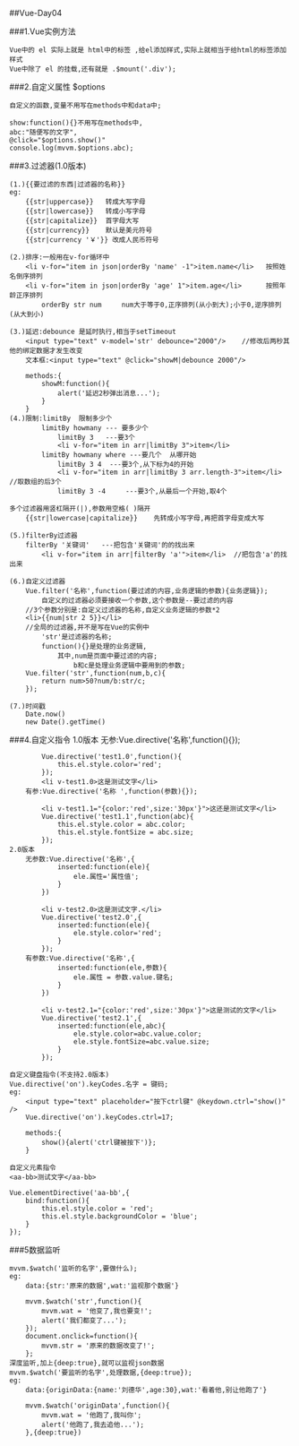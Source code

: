 ##Vue-Day04

###1.Vue实例方法

	Vue中的 el 实际上就是 html中的标签 ,给el添加样式,实际上就相当于给html的标签添加样式
	Vue中除了 el 的挂载,还有就是 .$mount('.div');
	
###2.自定义属性 $options

	自定义的函数,变量不用写在methods中和data中;
	
	show:function(){}不用写在methods中,
	abc:"随便写的文字",
	@click="$options.show()"
	console.log(mvvm.$options.abc);

###3.过滤器(1.0版本)

	(1.){{要过滤的东西|过滤器的名称}}
	eg:
		{{str|uppercase}}	转成大写字母
		{{str|lowercase}}	转成小写字母
		{{str|capitalize}}	首字母大写
		{{str|currency}}	默认是美元符号
		{{str|currency '￥'}} 改成人民币符号
	
	(2.)排序:一般用在v-for循环中
		<li v-for="item in json|orderBy 'name' -1">item.name</li>	按照姓名倒序排列
		<li v-for="item in json|orderBy 'age' 1">item.age</li>		按照年龄正序排列
			orderBy str num		num大于等于0,正序排列(从小到大);小于0,逆序排列(从大到小)
	
	(3.)延迟:debounce 是延时执行,相当于setTimeout
		<input type="text" v-model='str' debounce="2000"/>	  //修改后两秒其他的绑定数据才发生改变
		文本框:<input type="text" @click="showM|debounce 2000"/>
		
		methods:{
			showM:function(){
				alert('延迟2秒弹出消息...');
			}
		}
	(4.)限制:limitBy	限制多少个
			limitBy howmany	---	要多少个
				limitBy 3	---要3个
				<li v-for="item in arr|limitBy 3">item</li>
			limitBy howmany where ---要几个  从哪开始
				limitBy 3 4	 ---要3个,从下标为4的开始
				<li v-for="item in arr|limitBy 3 arr.length-3">item</li>	//取数组的后3个
				limitBy 3 -4	 ---要3个,从最后一个开始,取4个
	
	多个过滤器用竖杠隔开(|),参数用空格( )隔开
		{{str|lowercase|capitalize}}	先转成小写字母,再把首字母变成大写

	(5.)filterBy过滤器
		filterBy '关键词'	 ---把包含'关键词'的的找出来
			<li v-for="item in arr|filterBy 'a'">item</li>	//把包含'a'的找出来

	(6.)自定义过滤器
		Vue.filter('名称',function(要过滤的内容,业务逻辑的参数){业务逻辑});
			自定义的过滤器必须要接收一个参数,这个参数是--要过滤的内容
		//3个参数分别是:自定义过滤器的名称,自定义业务逻辑的参数*2
		<li>{{num|str 2 5}}</li>
		//全局的过滤器,并不是写在Vue的实例中
			'str'是过滤器的名称;
			function(){}是处理的业务逻辑,
				其中,num是页面中要过滤的内容;
					b和c是处理业务逻辑中要用到的参数;
		Vue.filter('str',function(num,b,c){
			return num>50?num/b:str/c;
		});
		
	(7.)时间戳
		Date.now()
		new Date().getTime()
	
###4.自定义指令
	1.0版本
		无参:Vue.directive('名称',function(){});
			
			Vue.directive('test1.0',function(){
				this.el.style.color='red';
			});
			<li v-test1.0>这是测试文字</li>
		有参:Vue.directive('名称 ',function(参数){});
		
			<li v-test1.1="{color:'red',size:'30px'}">这还是测试文字</li>
			Vue.directive('test1.1',function(abc){
				this.el.style.color = abc.color;
				this.el.style.fontSize = abc.size;
			});
	2.0版本
		无参数:Vue.directive('名称',{
				inserted:function(ele){
					ele.属性='属性值';
				}
			})
		
			<li v-test2.0>这是测试文字.</li>
			Vue.directive('test2.0',{
				inserted:function(ele){
					ele.style.color='red';
				}
			});
		有参数:Vue.directive('名称',{
				inserted:function(ele,参数){
					ele.属性 = 参数.value.键名;
				}
			})
		
			<li v-test2.1="{color:'red',size:'30px'}">这是测试的文字</li>
			Vue.directive('test2.1',{
				inserted:function(ele,abc){
					ele.style.color=abc.value.color;
					ele.style.fontSize=abc.value.size;
				}
			});

	自定义键盘指令(不支持2.0版本)
	Vue.directive('on').keyCodes.名字 = 键码;
	eg:
		<input type="text" placeholder="按下ctrl键" @keydown.ctrl="show()" />
		Vue.directive('on').keyCodes.ctrl=17;
		
		methods:{
			show(){alert('ctrl键被按下')};
		}
		
	自定义元素指令
	<aa-bb>测试文字</aa-bb>
	
	Vue.elementDirective('aa-bb',{
		bind:function(){
			this.el.style.color = 'red';
			this.el.style.backgroundColor = 'blue';
		}
	});

###5数据监听

	mvvm.$watch('监听的名字',要做什么);
	eg:
		data:{str:'原来的数据',wat:'监视那个数据'}
		
		mvvm.$watch('str',function(){
			mvvm.wat = '他变了,我也要变!';
			alert('我们都变了...');
		});
		document.onclick=function(){
			mvvm.str = '原来的数据改变了!';
		};
	深度监听,加上{deep:true},就可以监视json数据
	mvvm.$watch('要监听的名字',处理数据,{deep:true});
	eg:
		data:{originData:{name:'刘德华',age:30},wat:'看着他,别让他跑了'}
		
		mvvm.$watch('originData',function(){
			mvvm.wat = '他跑了,我叫你';
			alert('他跑了,我去追他...');
		},{deep:true})
		



